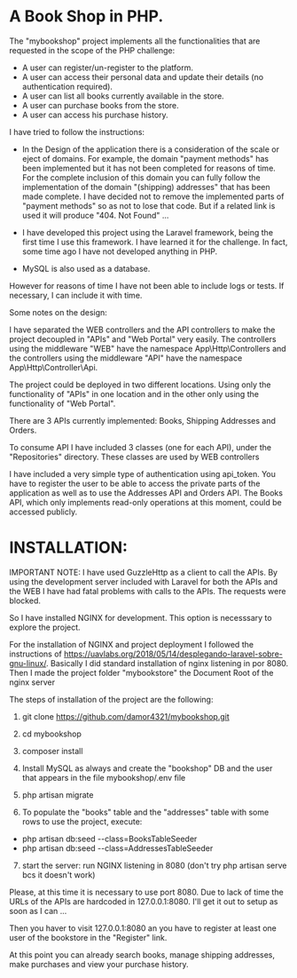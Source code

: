 A Book Shop in PHP.
===================

The "mybookshop" project implements all the functionalities that are requested in the scope of the PHP challenge:

- A user can register/un-register to the platform.
- A user can access their personal data and update their details (no authentication required).
- A user can list all books currently available in the store.
- A user can purchase books from the store.
- A user can access his purchase history.

I have tried to follow the instructions:

- In the Design of the application there is a consideration of the scale or eject of domains. For example, the domain "payment methods" has been implemented but it has not been completed for reasons of time. For the complete inclusion of this domain you can fully follow the implementation of the domain "(shipping) addresses" that has been made complete. I have decided not to remove the implemented parts of "payment methods" so as not to lose that code. But if a related link is used it will produce "404. Not Found" ...

- I have developed this project using the Laravel framework, being the first time I use this framework. I have learned it for the challenge. In fact, some time ago I have not developed anything in PHP.

- MySQL is also used as a database.

However for reasons of time I have not been able to include logs or tests. If necessary, I can include it with time.

Some notes on the design:

I have separated the WEB controllers and the API controllers to make the project decoupled in "APIs" and "Web Portal" very easily. The controllers using the middleware "WEB" have the namespace App\Http\Controllers and the controllers using the middleware "API" have the namespace App\Http\Controller\Api.

The project could be deployed in two different locations. Using only the functionality of "APIs" in one location and in the other only using the functionality of "Web Portal".

There are 3 APIs currently implemented: Books, Shipping Addresses and Orders.

To consume API I have included 3 classes (one for each API), under the "Repositories" directory. These classes are used by WEB controllers

I have included a very simple type of authentication using api_token. You have to register the user to be able to access the private parts of the application as well as to use the Addresses API and Orders API. The Books API, which only implements read-only operations at this moment, could be accessed publicly.

INSTALLATION:
============

IMPORTANT NOTE: I have used GuzzleHttp as a client to call the APIs. By using the development server included with Laravel for both the APIs and the WEB I have had fatal problems with calls to the APIs. The requests were blocked.

So I have installed NGINX for development. This option is necesssary to explore the project.

For the installation of NGINX and project deployment I followed the instructions of https://uavlabs.org/2018/05/14/desplegando-laravel-sobre-gnu-linux/. Basically I did standard installation of nginx listening in por 8080. Then I made the project folder "mybookstore" the Document Root of the nginx server

The steps of installation of the project are the following:

1. git clone https://github.com/damor4321/mybookshop.git

2. cd mybookshop

3. composer install

4. Install MySQL as always and create the "bookshop" DB and the user that appears in the file mybookshop/.env file

5. php artisan migrate

6. To populate the "books" table and the "addresses" table with some rows to use the project, execute:

- php artisan db:seed --class=BooksTableSeeder
- php artisan db:seed --class=AddressesTableSeeder

7. start the server: run NGINX listening in 8080  (don't try php artisan serve bcs it doesn't work)

Please, at this time it is necessary to use port 8080. Due to lack of time the URLs of the APIs are hardcoded in 127.0.0.1:8080. I'll get it out to setup as soon as I can ...

Then you haver to visit 127.0.0.1:8080 an you have to register at least one user of the bookstore in the "Register" link.

At this point you can already search books, manage shipping addresses, make purchases and view your purchase history.

